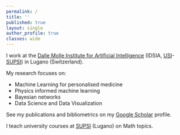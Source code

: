 ```yaml
---
permalink: /
title: ''
published: true
layout: single
author_profile: true
classes: wide
---
```

I work at the [Dalle Molle Institute for Artificial Intelligence](https://www.idsia.ch) (IDSIA, [USI](https://www.usi.ch)-[SUPSI](https://www.supsi.ch)) in Lugano (Switzerland).

My research focuses on:
- Machine Learning for personalised medicine
- Physics informed machine learning 
- Bayesian networks
- Data Science and Data Visualization

See my publications and bibliometrics on my [Google Scholar](http://scholar.google.ch/citations?user=8WSDwpUAAAAJ) profile.

I teach university courses at [SUPSI](https://www.supsi.ch) (Lugano) on Math topics.
